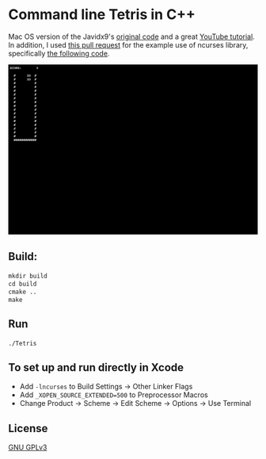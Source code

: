 # Command line Tetris in C++

Mac OS version of the Javidx9's [original code](https://github.com/OneLoneCoder/videos/blob/master/OneLoneCoder_Tetris.cpp) and a great [YouTube tutorial](https://www.youtube.com/watch?v=8OK8_tHeCIA&t=1806s).
In addition, I used [this pull request](https://github.com/OneLoneCoder/CommandLineFPS/pull/1) for the example use of ncurses library, specifically [the following code](https://github.com/rohanliston/CommandLineFPS/blob/linux-port/linux/CommandLineFPS.cpp).


![](media/Tetris_mov.gif)


## Build:

```
mkdir build
cd build
cmake ..
make
```


## Run
```
./Tetris
```

## To set up and run directly in Xcode

* Add `-lncurses` to Build Settings -> Other Linker Flags
* Add `_XOPEN_SOURCE_EXTENDED=500` to Preprocessor Macros
* Change Product -> Scheme -> Edit Scheme -> Options -> Use Terminal


## License
[GNU GPLv3](https://www.gnu.org/licenses/gpl-3.0.html)